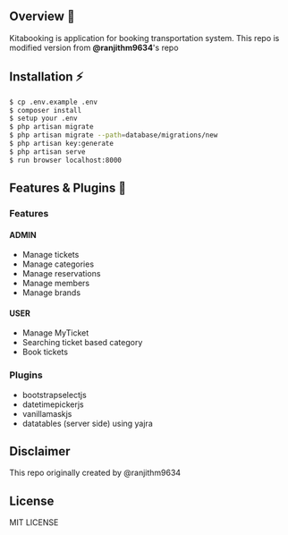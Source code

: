 <p align="center">
</p>

## Overview :tada:
<p>Kitabooking is application for booking transportation system. This repo is modified version from <b>@ranjithm9634</b>'s repo </p>

## Installation :zap:
```sh
$ cp .env.example .env
$ composer install
$ setup your .env
$ php artisan migrate
$ php artisan migrate --path=database/migrations/new
$ php artisan key:generate
$ php artisan serve
$ run browser localhost:8000
```

## Features & Plugins :art:
### Features
#### ADMIN
- Manage tickets
- Manage categories
- Manage reservations
- Manage members
- Manage brands
#### USER
- Manage MyTicket
- Searching ticket based category
- Book tickets
### Plugins
- bootstrapselectjs
- datetimepickerjs
- vanillamaskjs
- datatables (server side) using yajra

## Disclaimer
This repo originally created by @ranjithm9634

## License
MIT LICENSE
